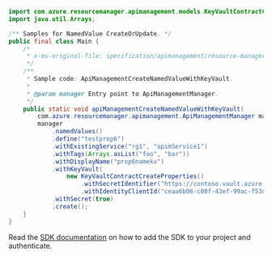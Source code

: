 ```java
import com.azure.resourcemanager.apimanagement.models.KeyVaultContractCreateProperties;
import java.util.Arrays;

/** Samples for NamedValue CreateOrUpdate. */
public final class Main {
    /*
     * x-ms-original-file: specification/apimanagement/resource-manager/Microsoft.ApiManagement/stable/2021-08-01/examples/ApiManagementCreateNamedValueWithKeyVault.json
     */
    /**
     * Sample code: ApiManagementCreateNamedValueWithKeyVault.
     *
     * @param manager Entry point to ApiManagementManager.
     */
    public static void apiManagementCreateNamedValueWithKeyVault(
        com.azure.resourcemanager.apimanagement.ApiManagementManager manager) {
        manager
            .namedValues()
            .define("testprop6")
            .withExistingService("rg1", "apimService1")
            .withTags(Arrays.asList("foo", "bar"))
            .withDisplayName("prop6namekv")
            .withKeyVault(
                new KeyVaultContractCreateProperties()
                    .withSecretIdentifier("https://contoso.vault.azure.net/secrets/aadSecret")
                    .withIdentityClientId("ceaa6b06-c00f-43ef-99ac-f53d1fe876a0"))
            .withSecret(true)
            .create();
    }
}
```

Read the [SDK documentation](https://github.com/Azure/azure-sdk-for-java/blob/azure-resourcemanager-apimanagement_1.0.0-beta.3/sdk/apimanagement/azure-resourcemanager-apimanagement/README.md) on how to add the SDK to your project and authenticate.
